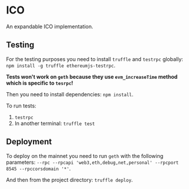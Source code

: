# ICO

An expandable ICO implementation.

## Testing

For the testing purposes you need to install `truffle` and `testrpc` globally:
`npm install -g truffle ethereumjs-testrpc`.

**Tests won't work on `geth` because they use `evm_increaseTime` method which is specific to `tesrpc`!**

Then you need to install dependencies: `npm install`.

To run tests:

1. `testrpc`
1. In another terminal: `truffle test`

## Deployment

To deploy on the mainnet you need to run `geth` with the following parameters: `--rpc --rpcapi 'web3,eth,debug,net,personal' --rpcport 8545 --rpccorsdomain '*'`.

And then from the project directory: `truffle deploy`.